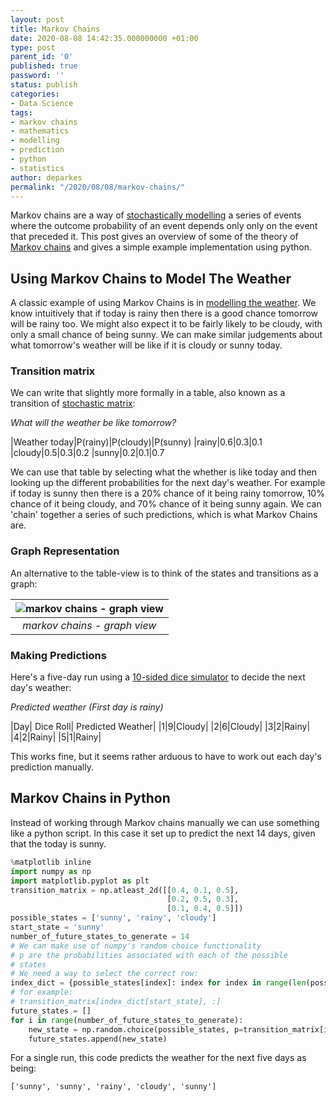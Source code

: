 ```yaml
---
layout: post
title: Markov Chains
date: 2020-08-08 14:42:35.000000000 +01:00
type: post
parent_id: '0'
published: true
password: ''
status: publish
categories:
- Data Science
tags:
- markov chains
- mathematics
- modelling
- prediction
- python
- statistics
author: deparkes
permalink: "/2020/08/08/markov-chains/"
---
```

Markov chains are a way of <a href="https://en.wikipedia.org/wiki/Stochastic_model">stochastically modelling</a> a series of events where the outcome probability of an event depends only only on the event that preceded it. This post gives an overview of some of the theory of <a href="https://en.wikipedia.org/wiki/Markov_chain">Markov chains</a> and gives a simple example implementation using python.
<h2>Using Markov Chains to Model The Weather</h2>
A classic example of using Markov Chains is in <a href="https://en.wikipedia.org/wiki/Examples_of_Markov_chains#A_simple_weather_model">modelling the weather</a>. We know intuitively that if today is rainy then there is a good chance tomorrow will be rainy too. We might also expect it to be fairly likely to be cloudy, with only a small chance of being sunny. We can make similar judgements about what tomorrow's weather will be like if it is cloudy or sunny today.
<h3>Transition matrix</h3>
We can write that slightly more formally in a table, also known as a transition of <a href="https://en.wikipedia.org/wiki/Stochastic_matrix">stochastic matrix</a>:

*What will the weather be like tomorrow?*

|Weather today|P(rainy)|P(cloudy)|P(sunny)
|rainy|0.6|0.3|0.1
|cloudy|0.5|0.3|0.2
|sunny|0.2|0.1|0.7

We can use that table by selecting what the whether is like today and then looking up the different probabilities for the next day's weather. For example if today is sunny then there is a 20% chance of it being rainy tomorrow, 10% chance of it being cloudy, and 70% chance of it being sunny again.
We can 'chain' together a series of such predictions, which is what Markov Chains are.
<h3>Graph Representation</h3>
An alternative to the table-view is to think of the states and transitions as a graph:

| ![markov chains - graph view]({{site.baseurl}}/assets/2020/08/GraphView.png) |
|:--:|
| *markov chains - graph view* |

<h3>Making Predictions</h3>
Here's a five-day run using a <a href="https://rolladie.net/?code=1#!numbers=1&amp;sides=10&amp;length=5&amp;sets=&amp;last_roll_only=false&amp;totals_only=false&amp;start=false">10-sided dice simulator</a> to decide the next day's weather:


*Predicted weather (First day is rainy)*

|Day| Dice Roll| Predicted Weather|
|1|9|Cloudy|
|2|6|Cloudy|
|3|2|Rainy|
|4|2|Rainy|
|5|1|Rainy|


This works fine, but it seems rather arduous to have to work out each day's prediction manually.
<h2>Markov Chains in Python</h2>
Instead of working through Markov chains manually we can use something like a python script. In this case it set up to predict the next 14 days, given that the today is sunny.

```python
%matplotlib inline
import numpy as np
import matplotlib.pyplot as plt
transition_matrix = np.atleast_2d([[0.4, 0.1, 0.5],
                                   [0.2, 0.5, 0.3],
                                   [0.1, 0.4, 0.5]])
possible_states = ['sunny', 'rainy', 'cloudy']
start_state = 'sunny'
number_of_future_states_to_generate = 14
# We can make use of numpy's random choice functionality
# p are the probabilities associated with each of the possible
# states
# We need a way to select the correct row:
index_dict = {possible_states[index]: index for index in range(len(possible_states))}
# for example:
# transition_matrix[index_dict[start_state], :]
future_states = []
for i in range(number_of_future_states_to_generate):
    new_state = np.random.choice(possible_states, p=transition_matrix[index_dict[start_state], :])
    future_states.append(new_state)
```

For a single run, this code predicts the weather for the next five days as being:

```
['sunny', 'sunny', 'rainy', 'cloudy', 'sunny']
```

